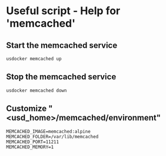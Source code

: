 # Useful script - Help for 'memcached'

## Start the memcached service

```
usdocker memcached up
```

## Stop the memcached service

```
usdocker memcached down
```

## Customize "<usd_home>/memcached/environment"

```
MEMCACHED_IMAGE=memcached:alpine
MEMCACHED_FOLDER=/var/lib/memcached
MEMCACHED_PORT=11211
MEMCACHED_MEMORY=1
```
